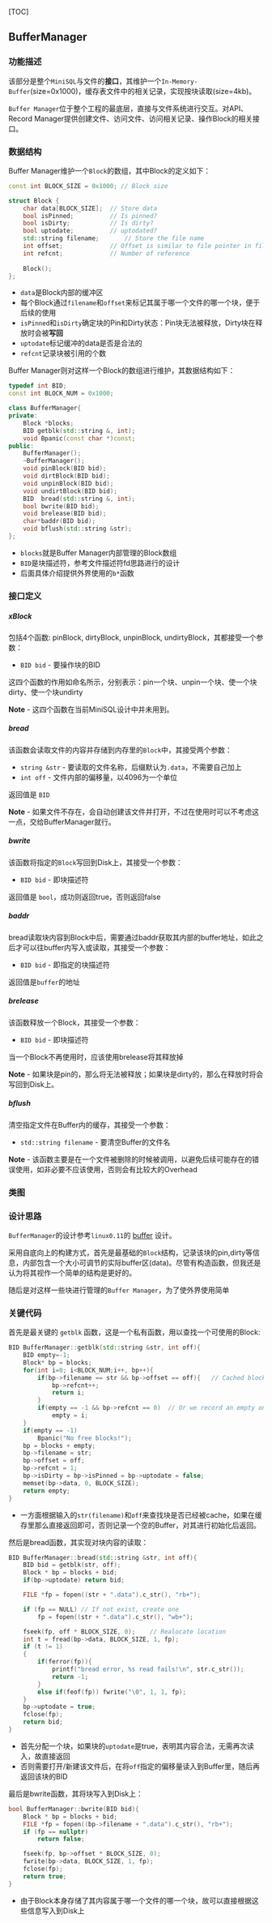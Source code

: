 [TOC]

## BufferManager

### 功能描述

该部分是整个`MiniSQL`与文件的**接口**，其维护⼀个`In-Memory-Buffer`(size=0x1000)，缓存表⽂件中的相关记录，实现按块读取(size=4kb)。

`Buffer Manager`位于整个⼯程的最底层，直接与⽂件系统进⾏交互。对API、Record Manager提供创建⽂件、访问⽂件、访问相关记录、操作Block的相关接⼝。



### 数据结构

Buffer Manager维护一个`Block`的数组，其中Block的定义如下：

```c++
const int BLOCK_SIZE = 0x1000; // Block size

struct Block {
    char data[BLOCK_SIZE];  // Store data
    bool isPinned;          // Is pinned?
    bool isDirty;           // Is dirty?
    bool uptodate;          // uptodated?
    std::string filename;		// Store the file name
    int offset;             // Offset is similar to file pointer in files
    int refcnt;             // Number of reference
    
    Block();
};
```

- `data`是Block内部的缓冲区
- 每个Block通过`filename`和`offset`来标记其属于哪一个文件的哪一个块，便于后续的使用
- `isPinned`和`isDirty`确定块的Pin和Dirty状态：Pin块无法被释放，Dirty块在释放时会被**写回**
- `uptodate`标记缓冲的data是否是合法的
- `refcnt`记录块被引用的个数



Buffer Manager则对这样一个Block的数组进行维护，其数据结构如下：

```c++
typedef int BID;
const int BLOCK_NUM = 0x1000;

class BufferManager{
private:
    Block *blocks;
    BID getblk(std::string &, int);
    void Bpanic(const char *)const;
public:
    BufferManager();
    ~BufferManager();
    void pinBlock(BID bid);
    void dirtBlock(BID bid);
    void unpinBlock(BID bid);
    void undirtBlock(BID bid);
    BID  bread(std::string &, int);
    bool bwrite(BID bid);
    void brelease(BID bid);
    char*baddr(BID bid);
    void bflush(std::string &str);
};
```

- `blocks`就是Buffer Manager内部管理的Block数组
- `BID`是块描述符，参考文件描述符fd思路进行的设计
- 后面具体介绍提供外界使用的`b*`函数



### 接口定义

##### xBlock

包括4个函数: pinBlock, dirtyBlock, unpinBlock, undirtyBlock，其都接受一个参数：

- `BID bid` - 要操作块的BID

这四个函数的作用如命名所示，分别表示：pin一个块、unpin一个块、使一个块dirty、使一个块undirty

**Note** - 这四个函数在当前MiniSQL设计中并未用到。



##### bread

该函数会读取文件的内容并存储到内存里的`Block`中，其接受两个参数：

- `string &str` - 要读取的文件名称，后缀默认为`.data`，不需要自己加上
- `int off` - 文件内部的偏移量，以4096为一个单位

返回值是 `BID`

**Note** - 如果文件不存在，会自动创建该文件并打开，不过在使用时可以不考虑这一点，交给BufferManager就行。



##### bwrite

该函数将指定的`Block`写回到Disk上，其接受一个参数：

- `BID bid` - 即块描述符

返回值是 `bool`，成功则返回true，否则返回false



##### baddr

bread读取块内容到Block中后，需要通过baddr获取其内部的buffer地址，如此之后才可以往buffer内写入或读取，其接受一个参数：

- `BID bid` - 即指定的块描述符

返回值是`buffer`的地址



##### brelease

该函数释放一个Block，其接受一个参数：

- `BID bid` - 即块描述符

当一个Block不再使用时，应该使用brelease将其释放掉

**Note** - 如果块是pin的，那么将无法被释放；如果块是dirty的，那么在释放时将会写回到Disk上。



##### bflush

清空指定文件在Buffer内的缓存，其接受一个参数：

- `std::string filename` - 要清空Buffer的文件名

**Note** - 该函数主要是在一个文件被删除的时候被调用，以避免后续可能存在的错误使用，如非必要不应该使用，否则会有比较大的Overhead



### 类图





### 设计思路

`BufferManager`的设计参考`linux0.11`的 [buffer](https://elixir.bootlin.com/linux/0.11/source/fs/buffer.c) 设计。

采用自底向上的构建方式，首先是最基础的`Block`结构，记录该块的pin,dirty等信息，内部包含一个大小可调节的实际buffer区(data)。尽管有构造函数，但我还是认为将其视作一个简单的结构是更好的。

随后是对这样一些块进行管理的`Buffer Manager`，为了使外界使用简单



### 关键代码

首先是最关键的 `getblk` 函数，这是一个私有函数，用以查找一个可使用的Block:

```c++
BID BufferManager::getblk(std::string &str, int off){
    BID empty=-1;
    Block* bp = blocks;
    for(int i=0; i<BLOCK_NUM;i++, bp++){
        if(bp->filename == str && bp->offset == off){	// Cached block, so just return it
            bp->refcnt++;
            return i;
        }
        if(empty == -1 && bp->refcnt == 0)	// Or we record an empty one and return it
            empty = i;
    }
    if(empty == -1)
        Bpanic("No free blocks!");
    bp = blocks + empty;
    bp->filename = str;
    bp->offset = off;
    bp->refcnt = 1;
    bp->isDirty = bp->isPinned = bp->uptodate = false;
    memset(bp->data, 0, BLOCK_SIZE);
    return empty;
}
```

- 一方面根据输入的`str(filename)`和`off`来查找块是否已经被cache，如果在缓存里那么直接返回即可，否则记录一个空的Buffer，对其进行初始化后返回。



然后是bread函数，其实现对块内容的读取：

```c++
BID BufferManager::bread(std::string &str, int off){
    BID bid = getblk(str, off);
    Block * bp = blocks + bid;
    if(bp->uptodate) return bid;

    FILE *fp = fopen((str + ".data").c_str(), "rb+");

    if (fp == NULL) // If not exist, create one
        fp = fopen((str + ".data").c_str(), "wb+");

    fseek(fp, off * BLOCK_SIZE, 0);    // Realocate location
    int t = fread(bp->data, BLOCK_SIZE, 1, fp);
    if (t != 1)
    {
        if(ferror(fp)){
            printf("bread error, %s read fails!\n", str.c_str());
            return -1;
        }
        else if(feof(fp)) fwrite("\0", 1, 1, fp);
    }
    bp->uptodate = true;
    fclose(fp);
    return bid;
}
```

- 首先分配一个块，如果块的`uptodate`是true，表明其内容合法，无需再次读入，故直接返回
- 否则需要打开/新建该文件后，在将`off`指定的偏移量读入到Buffer里，随后再返回该块的BID



最后是bwrite函数，其将块写入到Disk上：

```c++
bool BufferManager::bwrite(BID bid){
    Block * bp = blocks + bid;
    FILE *fp = fopen((bp->filename + ".data").c_str(), "rb+");
    if (fp == nullptr)
        return false;

    fseek(fp, bp->offset * BLOCK_SIZE, 0);
    fwrite(bp->data, BLOCK_SIZE, 1, fp);
    fclose(fp);
    return true;
}
```

- 由于Block本身存储了其内容属于哪一个文件的哪一个块，故可以直接根据这些信息写入到Disk上


